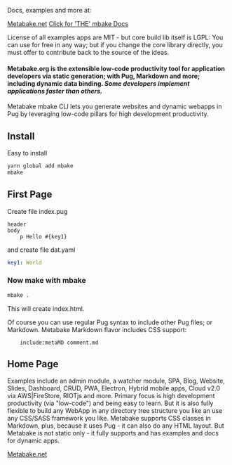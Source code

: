 
Docs, examples and more at:

[Metabake.net](http://www.metabake.net)
[Click for 'THE' mbake Docs](http://doc.metabake.org/mbake/)

License of all examples apps are MIT - but core build lib itself is LGPL:
You can use for free in any way; but if you change the core library directly, you must offer to contribute back to the source of the ideas.


#### Metabake.org is the extensible low-code productivity tool for application developers via static generation; with Pug, Markdown and more; including dynamic data binding. *Some developers implement applications faster than others.*

Metabake mbake CLI lets you generate websites and dynamic webapps in Pug by leveraging low-code pillars for high development productivity.

## Install

Easy to install

```sh
yarn global add mbake
mbake
```

## First Page

Create file index.pug
```pug
header
body
    p Hello #{key1}
```
and create file dat.yaml
```yaml
key1: World
```

### Now make with mbake

```sh
mbake .
```

This will create index.html. 

Of course you can use regular Pug syntax to include other Pug files; or Markdown. Metabake Markdown flavor includes CSS support:
```pug
    include:metaMD comment.md
```

## Home Page

Examples include an admin module, a watcher module, SPA, Blog, Website, Slides, Dashboard, CRUD, PWA, Electron, Hybrid mobile apps, Cloud v2.0 via AWS|FireStore, RIOTjs and more. 
Primary focus is high development productivity (via "low-code") and being easy to learn. But it is also fully flexible to build any WebApp in any directory tree structure you like an use any CSS/SASS framework you like.
Metabake supports CSS classes in Markdown, plus, because it uses Pug - it can also do any HTML layout. But Metabake is not static only - it fully supports and has examples and docs for dynamic apps.

[Metabake.net](http://www.metabake.net)

